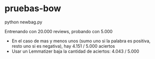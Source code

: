 # pruebas-bow

python newbag.py

Entrenando con 20.000 reviews, probando con 5.000
- En el caso de mas y menos unos (sumo uno si la palabra es positiva, resto uno si es negativa), hay 4.151 / 5.000 aciertos
- Usar un Lemmatizer baja la cantidad de aciertos: 4.043 / 5.000
